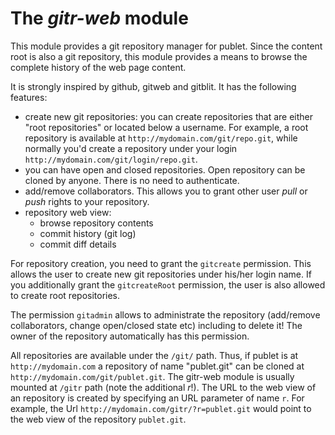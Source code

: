 # The _gitr-web_ module

This module provides a git repository manager for publet. Since the content root is also
a git repository, this module provides a means to browse the complete history of the web
page content.

It is strongly inspired by github, gitweb and gitblit. It has the following features:

* create new git repositories: you can create repositories that are either "root repositories"
  or located below a username. For example, a root repository is available at
  `http://mydomain.com/git/repo.git`, while normally you'd create a repository under your
  login `http://mydomain.com/git/login/repo.git`.
* you can have open and closed repositories. Open repository can be cloned by anyone. There is no
  need to authenticate.
* add/remove collaborators. This allows you to grant other user _pull_ or _push_ rights to your
  repository.
* repository web view:
    * browse repository contents
    * commit history (git log)
    * commit diff details

For repository creation, you need to grant the `gitcreate` permission. This allows the user to
create new git repositories under his/her login name. If you additionally grant the `gitcreateRoot`
permission, the user is also allowed to create root repositories.

The permission `gitadmin` allows to administrate the repository (add/remove collaborators, change
open/closed state etc) including to delete it! The owner of the repository automatically has this
permission.

All repositories are available under the `/git/` path. Thus, if publet is at `http://mydomain.com`
a repository of name "publet.git" can be cloned at `http://mydomain.com/git/publet.git`. The gitr-web
module is usually mounted at `/gitr` path (note the additional _r_!). The URL to the web view of
an repository is created by specifying an URL parameter of name `r`. For example, the Url
`http://mydomain.com/gitr/?r=publet.git` would point to the web view of the repository `publet.git`.
